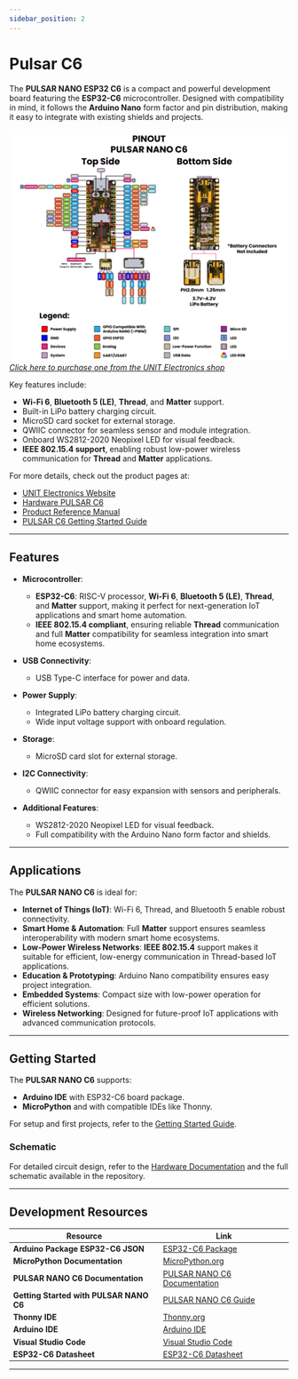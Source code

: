 ```yaml
---
sidebar_position: 2
---
```


# Pulsar C6


The **PULSAR NANO ESP32 C6** is a compact and powerful development board featuring the **ESP32-C6** microcontroller. Designed with compatibility in mind, it follows the **Arduino Nano** form factor and pin distribution, making it easy to integrate with existing shields and projects.



<div style={{ textAlign: "center" }}>
  <a href="https://github.com/UNIT-Electronics-MX/unit_nano_esp32_c6/tree/main">
    <img src="https://raw.githubusercontent.com/UNIT-Electronics-MX/unit_nano_esp32_c6/refs/heads/main/hardware/resources/Pulsar-C6-Pinout_EN.jpg" width="600px"/>
    <br/>
    <em>Click here to purchase one from the UNIT Electronics shop</em>
  </a>
</div>



Key features include:
- **Wi-Fi 6**, **Bluetooth 5 (LE)**, **Thread**, and **Matter** support.
- Built-in LiPo battery charging circuit.
- MicroSD card socket for external storage.
- QWIIC connector for seamless sensor and module integration.
- Onboard WS2812-2020 Neopixel LED for visual feedback.
- **IEEE 802.15.4 support**, enabling robust low-power wireless communication for **Thread** and **Matter** applications.



For more details, check out the product pages at:
* [UNIT Electronics Website](https://uelectronics.com/)
* [Hardware PULSAR  C6](https://github.com/UNIT-Electronics-MX/UNIT_NANO_ESP32_C6/tree/main/hardware)
* [Product Reference Manual](https://github.com/UNIT-Electronics-MX/unit_nano_esp32_c6/blob/main/NANO-ESP32-C6(ProductReferenceManual)%5BEN%5D.pdf)
* [PULSAR C6 Getting Started Guide](https://unit-electronics-mx.github.io/unit_pulsar_esp32_c6/)

---

## Features

- **Microcontroller**:
  - **ESP32-C6**: RISC-V processor, **Wi-Fi 6**, **Bluetooth 5 (LE)**, **Thread**, and **Matter** support, making it perfect for next-generation IoT applications and smart home automation.
  - **IEEE 802.15.4 compliant**, ensuring reliable **Thread** communication and full **Matter** compatibility for seamless integration into smart home ecosystems.

- **USB Connectivity**:
  - USB Type-C interface for power and data.

- **Power Supply**:
  - Integrated LiPo battery charging circuit.
  - Wide input voltage support with onboard regulation.

- **Storage**:
  - MicroSD card slot for external storage.

- **I2C Connectivity**:
  - QWIIC connector for easy expansion with sensors and peripherals.

- **Additional Features**:
  - WS2812-2020 Neopixel LED for visual feedback.
  - Full compatibility with the Arduino Nano form factor and shields.

---

## Applications

The **PULSAR NANO C6** is ideal for:
- **Internet of Things (IoT)**: Wi-Fi 6, Thread, and Bluetooth 5 enable robust connectivity.
- **Smart Home & Automation**: Full **Matter** support ensures seamless interoperability with modern smart home ecosystems.
- **Low-Power Wireless Networks**: **IEEE 802.15.4** support makes it suitable for efficient, low-energy communication in Thread-based IoT applications.
- **Education & Prototyping**: Arduino Nano compatibility ensures easy project integration.
- **Embedded Systems**: Compact size with low-power operation for efficient solutions.
- **Wireless Networking**: Designed for future-proof IoT applications with advanced communication protocols.

---

## Getting Started

The **PULSAR NANO C6** supports:
- **Arduino IDE** with ESP32-C6 board package.
- **MicroPython** and with compatible IDEs like Thonny.

For setup and first projects, refer to the [Getting Started Guide](https://unit-electronics-mx.github.io/unit_pulsar_esp32_c6/).


### Schematic
For detailed circuit design, refer to the [Hardware Documentation](https://github.com/UNIT-Electronics-MX/UNIT_NANO_ESP32_C6/tree/main/hardware) and the full schematic available in the repository.

---

## Development Resources

| Resource                                   | Link                                                                                   |
|-------------------------------------------|----------------------------------------------------------------------------------------|
| **Arduino Package ESP32-C6 JSON**         | [ESP32-C6 Package](https://github.com/UNIT-Electronics/Uelectronics-ESP32-Arduino-Package) |
| **MicroPython Documentation**             | [MicroPython.org](https://micropython.org/)                                            |
| **PULSAR NANO C6 Documentation**            | [PULSAR NANO C6 Documentation](https://github.com/UNIT-Electronics/UNIT-NANO-C6)        |
| **Getting Started with PULSAR NANO C6**     | [PULSAR NANO C6 Guide](https://unit-electronics-mx.github.io/unit_pulsar_esp32_c6/)      |
| **Thonny IDE**                            | [Thonny.org](https://thonny.org/)                                                     |
| **Arduino IDE**                           | [Arduino IDE](https://www.arduino.cc/en/software)                                     |
| **Visual Studio Code**                    | [Visual Studio Code](https://code.visualstudio.com/download)                          |
| **ESP32-C6 Datasheet**                    | [ESP32-C6 Datasheet](https://www.espressif.com/sites/default/files/documentation/esp32-c6_datasheet_en.pdf) |

---


